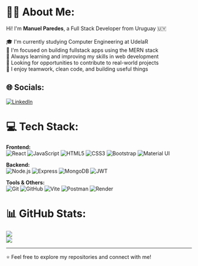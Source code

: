 # 👩‍💻 About Me:
Hi! I'm **Manuel Paredes**, a Full Stack Developer from Uruguay 🇺🇾<br><br>🎓 I'm currently studying Computer Engineering at UdelaR<br>🧠 I'm focused on building fullstack apps using the MERN stack<br>🌱 Always learning and improving my skills in web development<br>🚀 Looking for opportunities to contribute to real-world projects<br>🤝 I enjoy teamwork, clean code, and building useful things


## 🌐 Socials:
[![LinkedIn](https://img.shields.io/badge/LinkedIn-%230077B5.svg?logo=linkedin&logoColor=white)](https://www.linkedin.com/in/manuel-paredes-dev/) 

# 💻 Tech Stack:

**Frontend:**  
![React](https://img.shields.io/badge/-React-61DAFB?logo=react&logoColor=white&style=flat) ![JavaScript](https://img.shields.io/badge/-JavaScript-F7DF1E?logo=javascript&logoColor=black&style=flat) ![HTML5](https://img.shields.io/badge/-HTML5-E34F26?logo=html5&logoColor=white&style=flat) ![CSS3](https://img.shields.io/badge/-CSS3-1572B6?logo=css3&logoColor=white&style=flat) ![Bootstrap](https://img.shields.io/badge/-Bootstrap-7952B3?logo=bootstrap&logoColor=white&style=flat) ![Material UI](https://img.shields.io/badge/-Material--UI-0081CB?logo=mui&logoColor=white&style=flat)

**Backend:**  
![Node.js](https://img.shields.io/badge/-Node.js-339933?logo=node.js&logoColor=white&style=flat) ![Express](https://img.shields.io/badge/-Express-000000?logo=express&logoColor=white&style=flat) ![MongoDB](https://img.shields.io/badge/-MongoDB-47A248?logo=mongodb&logoColor=white&style=flat) ![JWT](https://img.shields.io/badge/-JWT-000000?logo=jsonwebtokens&logoColor=white&style=flat)

**Tools & Others:**  
![Git](https://img.shields.io/badge/-Git-F05032?logo=git&logoColor=white&style=flat) ![GitHub](https://img.shields.io/badge/-GitHub-181717?logo=github&logoColor=white&style=flat) ![Vite](https://img.shields.io/badge/-Vite-646CFF?logo=vite&logoColor=white&style=flat) ![Postman](https://img.shields.io/badge/-Postman-FF6C37?logo=postman&logoColor=white&style=flat) ![Render](https://img.shields.io/badge/-Render-46E3B7?logo=render&logoColor=black&style=flat)


# 📊 GitHub Stats:
![](https://github-readme-streak-stats.herokuapp.com/?user=ManuelParedes&theme=tokyonight&hide_border=false)  
![](https://github-readme-stats.vercel.app/api/top-langs/?username=ManuelParedes&layout=compact&theme=tokyonight&hide_border=false)

---

⭐️ Feel free to explore my repositories and connect with me!
